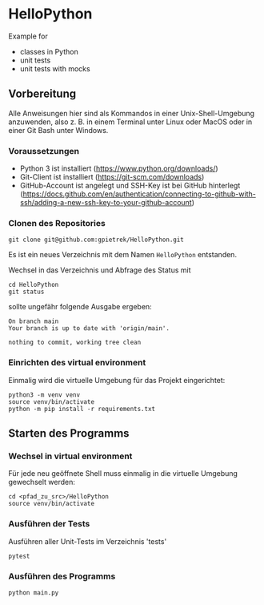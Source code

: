 # HelloPython

Example for
- classes in Python
- unit tests
- unit tests with mocks

## Vorbereitung

Alle Anweisungen hier sind als Kommandos in einer Unix-Shell-Umgebung
anzuwenden, also z. B. in einem Terminal unter Linux oder MacOS oder
in einer Git Bash unter Windows.

### Voraussetzungen

- Python 3 ist installiert (https://www.python.org/downloads/)
- Git-Client ist installiert (https://git-scm.com/downloads)
- GitHub-Account ist angelegt und SSH-Key ist bei GitHub hinterlegt (https://docs.github.com/en/authentication/connecting-to-github-with-ssh/adding-a-new-ssh-key-to-your-github-account)

### Clonen des Repositories

```shell
git clone git@github.com:gpietrek/HelloPython.git
```

Es ist ein neues Verzeichnis mit dem Namen `HelloPython` entstanden.

Wechsel in das Verzeichnis und Abfrage des Status mit
```shell
cd HelloPython
git status
```
sollte ungefähr folgende Ausgabe ergeben:
```shell
On branch main
Your branch is up to date with 'origin/main'.

nothing to commit, working tree clean
```

### Einrichten des virtual environment 

Einmalig wird die virtuelle Umgebung für das Projekt eingerichtet:
```shell
python3 -m venv venv
source venv/bin/activate
python -m pip install -r requirements.txt
```

## Starten des Programms

### Wechsel in virtual environment

Für jede neu geöffnete Shell muss einmalig in die virtuelle Umgebung gewechselt werden:
```shell
cd <pfad_zu_src>/HelloPython
source venv/bin/activate
```

### Ausführen der Tests

Ausführen aller Unit-Tests im Verzeichnis 'tests'

```shell
pytest
```

### Ausführen des Programms

```shell
python main.py
```




